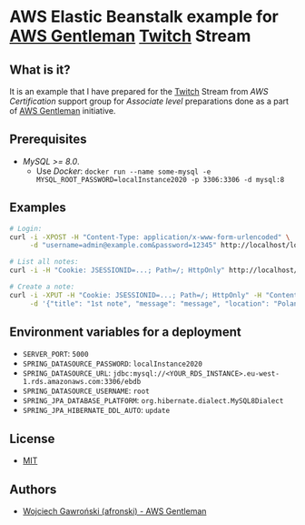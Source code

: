 # AWS Elastic Beanstalk example for [AWS Gentleman](https://awsgentleman.com/category/aws-cdk/) [Twitch](https://twitch.tv/afronski) Stream

## What is it?

It is an example that I have prepared for the [Twitch](https://twitch.tv/afronski) Stream from *AWS Certification* support group for *Associate level* preparations done as a part of [AWS Gentleman](https://awsgentleman.com) initiative.

## Prerequisites

- *MySQL >= 8.0*.
    - Use *Docker*: `docker run --name some-mysql -e MYSQL_ROOT_PASSWORD=localInstance2020 -p 3306:3306 -d mysql:8`

## Examples

```bash
# Login:
curl -i -XPOST -H "Content-Type: application/x-www-form-urlencoded" \
     -d "username=admin@example.com&password=12345" http://localhost/login

# List all notes:
curl -i -H "Cookie: JSESSIONID=...; Path=/; HttpOnly" http://localhost/notes

# Create a note:
curl -i -XPUT -H "Cookie: JSESSIONID=...; Path=/; HttpOnly" -H "Content-Type: application/json" \
     -d '{"title": "1st note", "message": "message", "location": "Poland"}' http://localhost/notes
```

## Environment variables for a deployment

- `SERVER_PORT`: `5000`
- `SPRING_DATASOURCE_PASSWORD`: `localInstance2020`
- `SPRING_DATASOURCE_URL`: `jdbc:mysql://<YOUR_RDS_INSTANCE>.eu-west-1.rds.amazonaws.com:3306/ebdb`
- `SPRING_DATASOURCE_USERNAME`: `root`
- `SPRING_JPA_DATABASE_PLATFORM`: `org.hibernate.dialect.MySQL8Dialect`
- `SPRING_JPA_HIBERNATE_DDL_AUTO`: `update`

## License

- [MIT](LICENSE.md)

## Authors

- [Wojciech Gawroński (afronski) - AWS Gentleman](https://github.com/afronski)
